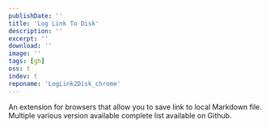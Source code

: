 ```yaml
---
publishDate: ''
title: 'Log Link To Disk'
description: ''
excerpt: ''
download: ''
image: ''
tags: [gh]
oss: t
indev: t
reponame: 'LogLink2Disk_chrome'
---
```


An extension for browsers that allow you to save link to local Markdown file. Multiple various version available complete list available on Github.